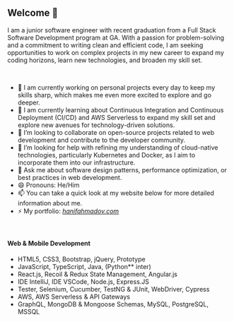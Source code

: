 ## Welcome 👋

I am a junior software engineer with recent graduation from a Full Stack Software Development program at GA. With a passion for problem-solving and a commitment to writing clean and efficient code, I am seeking opportunities to work on complex projects in my new career to expand my coding horizons, learn new technologies, and broaden my skill set.

<br/>

- 🔭 I am currently working on personal projects every day to keep my skills sharp, which makes me even more excited to explore and go deeper.
- 🌱 I am currently learning about Continuous Integration and Continuous Deployment (CI/CD) and AWS Serverless to expand my skill set and explore new avenues for technology-driven solutions.
- 👯 I’m looking to collaborate on open-source projects related to web development and contribute to the developer community.
- 🤔 I’m looking for help with refining my understanding of cloud-native technologies, particularly Kubernetes and Docker, as I aim to incorporate them into our infrastructure.
- 💬 Ask me about software design patterns, performance optimization, or best practices in web development.
- 😄 Pronouns: He/Him
- 📫 You can take a quick look at my website below for more detailed information about me.
- ⚡ My portfolio: *[hanifahmadov.com](https://hanifahmadov.com/)*
  
<br/>


#### Web & Mobile Development
* HTML5, CSS3, Bootstrap, jQuery, Prototype
* JavaScript, TypeScript, Java, (Python** inter)
* React.js, Recoil & Redux State Management, Angular.js
*  IDE IntelliJ, IDE VSCode, Node.js, Express.JS
* Tester, Selenium, Cucumber, TestNG & JUnit, WebDriver, Cypress
* AWS, AWS Serverless & API Gateways
* GraphQL, MongoDB & Mongoose Schemas,  MySQL, PostgreSQL, MSSQL



